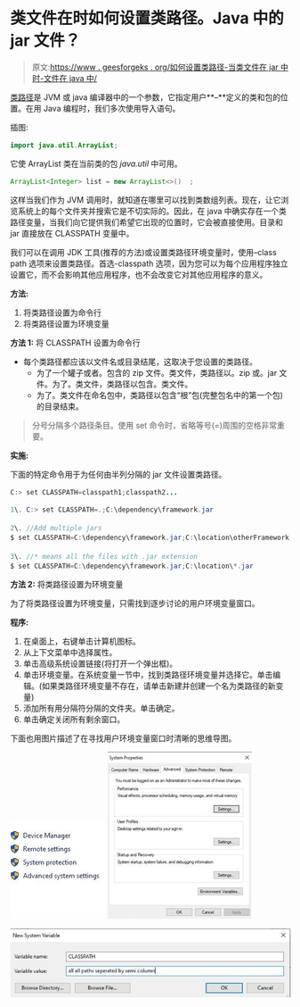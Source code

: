 # 类文件在时如何设置类路径。Java 中的 jar 文件？

> 原文:[https://www . geesforgeks . org/如何设置类路径-当类文件在 jar 中时-文件在 java 中/](https://www.geeksforgeeks.org/how-to-set-classpath-when-class-files-are-in-jar-file-in-java/)

[类路径](https://www.geeksforgeeks.org/how-to-set-classpath-in-java/)是 JVM 或 java 编译器中的一个参数，它指定用户**–**定义的类和包的位置。在用 Java 编程时，我们多次使用导入语句。

插图:

```java
import java.util.ArrayList;
```

它使 ArrayList 类在当前类的包 *java.util* 中可用。

```java
ArrayList<Integer> list = new ArrayList<>()  ;
```

这样当我们作为 JVM 调用时，就知道在哪里可以找到类数组列表。现在，让它浏览系统上的每个文件夹并搜索它是不切实际的。因此，在 java 中确实存在一个类路径变量，当我们向它提供我们希望它出现的位置时，它会被直接使用。目录和 jar 直接放在 CLASSPATH 变量中。

我们可以在调用 JDK 工具(推荐的方法)或设置类路径环境变量时，使用–class path 选项来设置类路径。首选-classpath 选项，因为您可以为每个应用程序独立设置它，而不会影响其他应用程序，也不会改变它对其他应用程序的意义。

**方法:**

1.  将类路径设置为命令行
2.  将类路径设置为环境变量

**方法 1:** 将 CLASSPATH 设置为命令行

*   每个类路径都应该以文件名或目录结尾，这取决于您设置的类路径。
    *   为了一个罐子或者。包含的 zip 文件。类文件，类路径以。zip 或。jar 文件。为了。类文件，类路径以包含。类文件。
    *   为了。类文件在命名包中，类路径以包含“根”包(完整包名中的第一个包)的目录结束。

> 分号分隔多个路径条目。使用 set 命令时，省略等号(=)周围的空格非常重要。

**实施:**

下面的特定命令用于为任何由半列分隔的 jar 文件设置类路径。

```java
C:> set CLASSPATH=classpath1;classpath2...
```

```java
1\. C:> set CLASSPATH=.;C:\dependency\framework.jar

2\. //Add multiple jars
$ set CLASSPATH=C:\dependency\framework.jar;C:\location\otherFramework.jar  

3\. //* means all the files with .jar extension
$ set CLASSPATH=C:\dependency\framework.jar;C:\location\*.jar
```

**方法 2:** 将类路径设置为环境变量

为了将类路径设置为环境变量，只需找到逐步讨论的用户环境变量窗口。

**程序:**

1.  在桌面上，右键单击计算机图标。
2.  从上下文菜单中选择属性。
3.  单击高级系统设置链接(将打开一个弹出框)。
4.  单击环境变量。在系统变量一节中，找到类路径环境变量并选择它。单击编辑。(如果类路径环境变量不存在，请单击新建并创建一个名为类路径的新变量)
5.  添加所有用分隔符分隔的文件夹。单击确定。
6.  单击确定关闭所有剩余窗口。

下面也用图片描述了在寻找用户环境变量窗口时清晰的思维导图。

![](img/1357817b333c91d32edf4a17d1c36f86.png) ![](img/26a4185d8b1658ea864bf3b330392e3b.png)

![](img/c979941da23bde03670e1d6ee04d66bf.png)